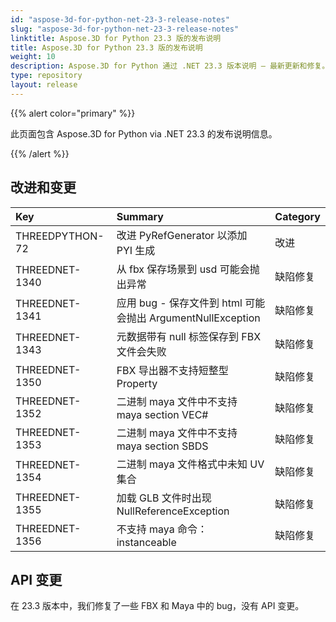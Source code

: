 ```yaml
---
id: "aspose-3d-for-python-net-23-3-release-notes"
slug: "aspose-3d-for-python-net-23-3-release-notes"
linktitle: Aspose.3D for Python 23.3 版的发布说明
title: Aspose.3D for Python 23.3 版的发布说明
weight: 10
description: Aspose.3D for Python 通过 .NET 23.3 版本说明 – 最新更新和修复。
type: repository
layout: release
---
```


{{% alert color="primary" %}}

此页面包含 Aspose.3D for Python via .NET 23.3 的发布说明信息。

{{% /alert %}}
## **改进和变更**

|**Key**|**Summary**|**Category**|
| :- | :- | :- |
| THREEDPYTHON-72 | 改进 PyRefGenerator 以添加 PYI 生成 | 改进 |
| THREEDNET-1340 | 从 fbx 保存场景到 usd 可能会抛出异常 | 缺陷修复 |
| THREEDNET-1341 | 应用 bug - 保存文件到 html 可能会抛出 ArgumentNullException | 缺陷修复 |
| THREEDNET-1343 | 元数据带有 null 标签保存到 FBX 文件会失败 | 缺陷修复 |
| THREEDNET-1350 | FBX 导出器不支持短整型 Property | 缺陷修复 |
| THREEDNET-1352 | 二进制 maya 文件中不支持 maya section VEC# | 缺陷修复 |
| THREEDNET-1353 | 二进制 maya 文件中不支持 maya section SBDS | 缺陷修复 |
| THREEDNET-1354 | 二进制 maya 文件格式中未知 UV 集合 | 缺陷修复 |
| THREEDNET-1355 | 加载 GLB 文件时出现 NullReferenceException | 缺陷修复 |
| THREEDNET-1356 | 不支持 maya 命令：instanceable | 缺陷修复 |


## API 变更 ##

在 23.3 版本中，我们修复了一些 FBX 和 Maya 中的 bug，没有 API 变更。